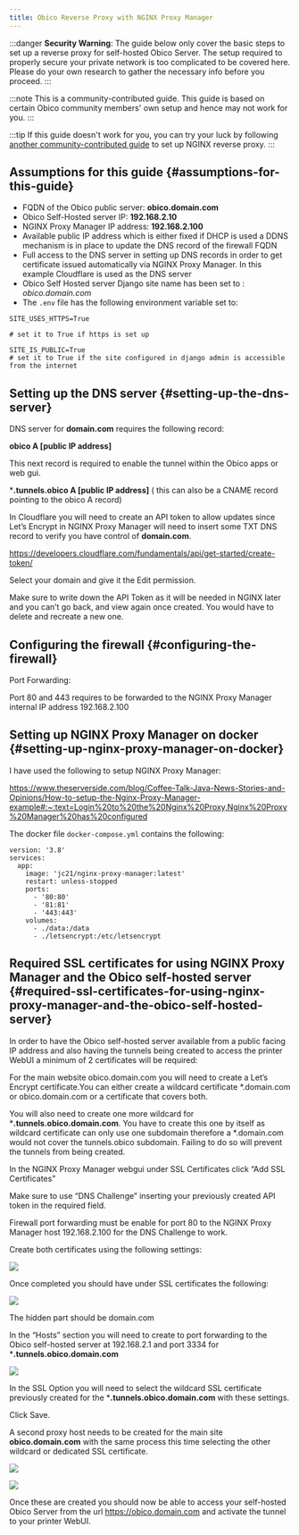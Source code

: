 ```yaml
---
title: Obico Reverse Proxy with NGINX Proxy Manager
---
```


:::danger
**Security Warning**: The guide below only cover the basic steps to set up a reverse proxy for self-hosted Obico Server. The setup required to properly secure your private network is too complicated to be covered here. Please do your own research to gather the necessary info before you proceed.
:::

:::note
This is a community-contributed guide. This guide is based on certain Obico community members' own setup and hence may not work for you.
:::

:::tip
If this guide doesn't work for you, you can try your luck by following [another community-contributed guide](reverse-proxy.md) to set up NGINX reverse proxy.
:::


## Assumptions for this guide {#assumptions-for-this-guide}

* FQDN of the Obico public server: **obico.domain.com**
* Obico Self-Hosted server IP: **192.168.2.10**
* NGINX Proxy Manager IP address: **192.168.2.100**
* Available public IP address which is either fixed if DHCP is used a DDNS mechanism is in place to update the DNS record of the firewall FQDN
* Full access to the DNS server in setting up DNS records in order to get certificate issued automatically via NGINX Proxy Manager. In this example Cloudflare is used as the DNS server
* Obico Self Hosted server Django site name has been set to : *obico.domain.com*
* The `.env` file has the following environment variable set to:

```
SITE_USES_HTTPS=True

# set it to True if https is set up

SITE_IS_PUBLIC=True
# set it to True if the site configured in django admin is accessible from the internet
```

## Setting up the DNS server {#setting-up-the-dns-server}

DNS server for **domain.com** requires the following record:

**obico A [public IP address]**

This next record is required to enable the tunnel within the Obico apps or web gui.

***.tunnels.obico A [public IP address]** ( this can also be a CNAME record pointing to the obico A record)

In Cloudflare you will need to create an API token to allow updates since Let’s Encrypt in NGINX Proxy Manager will need to insert some TXT DNS record to verify you have control of **domain.com**.

https://developers.cloudflare.com/fundamentals/api/get-started/create-token/

Select your domain and give it the Edit permission.

Make sure to write down the API Token as it will be needed in NGINX later and you can’t go back, and view again once created. You would have to delete and recreate a new one.

## Configuring the firewall {#configuring-the-firewall}

Port Forwarding:

Port 80 and 443 requires to be forwarded to the NGINX Proxy Manager internal IP address 192.168.2.100

## Setting up NGINX Proxy Manager on docker {#setting-up-nginx-proxy-manager-on-docker}

I have used the following to setup NGINX Proxy Manager:

https://www.theserverside.com/blog/Coffee-Talk-Java-News-Stories-and-Opinions/How-to-setup-the-Nginx-Proxy-Manager-example#:~:text=Login%20to%20the%20Nginx%20Proxy,Nginx%20Proxy%20Manager%20has%20configured

The docker file `docker-compose.yml` contains the following:

```
version: '3.8'
services:
  app:
    image: 'jc21/nginx-proxy-manager:latest'
    restart: unless-stopped
    ports:
      - '80:80'
      - '81:81'
      - '443:443'
    volumes:
      - ./data:/data
      - ./letsencrypt:/etc/letsencrypt
```

## Required SSL certificates for using NGINX Proxy Manager and the Obico self-hosted server {#required-ssl-certificates-for-using-nginx-proxy-manager-and-the-obico-self-hosted-server}

In order to have the Obico self-hosted server available from a public facing IP address and also having the tunnels being created to access the printer WebUI a minimum of 2 certificates will be required:

For the main website obico.domain.com you will need to create a Let’s Encrypt certificate.You can either create a wildcard certificate *.domain.com or obico.domain.com or a certificate that covers both.

You will also need to create one more wildcard for ***.tunnels.obico.domain.com**. You have to create this one by itself as wildcard certificate can only use one subdomain therefore a *.domain.com would not cover the tunnels.obico subdomain. Failing to do so will prevent the tunnels from being created.

In the NGINX Proxy Manager webgui under SSL Certificates click “Add SSL Certificates”

Make sure to use “DNS Challenge” inserting your previously created API token in the required field.

Firewall port forwarding must be enable for port 80 to the NGINX Proxy Manager host 192.168.2.100 for the DNS Challenge to work.

Create both certificates using the following settings:

![](/img/server-guides/nginx-proxy-manager/lets-encrypt-cert.jpg)

Once completed you should have under SSL certificates the following:

![](/img/server-guides/nginx-proxy-manager/ssl-cert.jpg)

The hidden part should be domain.com

In the “Hosts” section you will need to create to port forwarding to the Obico self-hosted server at 192.168.2.1 and port 3334 for ***.tunnels.obico.domain.com**

![](/img/server-guides/nginx-proxy-manager/new-proxy-host.jpg)

In the SSL Option you will need to select the wildcard SSL certificate previously created for the ***.tunnels.obico.domain.com** with these settings.

Click Save.

A second proxy host needs to be created for the main site **obico.domain.com** with the same process this time selecting the other wildcard or dedicated SSL certificate.

![](/img/server-guides/nginx-proxy-manager/new-proxy-host-2.jpg)

![](/img/server-guides/nginx-proxy-manager/new-proxy-host-3.jpg)

Once these are created you should now be able to access your self-hosted Obico Server from the url https://obico.domain.com and activate the tunnel to your printer WebUI.

